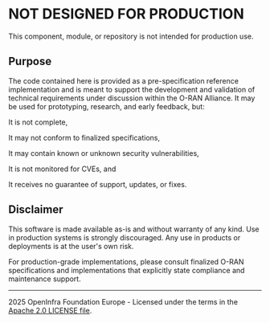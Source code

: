 # NOT DESIGNED FOR PRODUCTION

This component, module, or repository is not intended for production use.

## Purpose
The code contained here is provided as a pre-specification reference implementation and is meant to support the development and validation of technical requirements under discussion within the O-RAN Alliance. It may be used for prototyping, research, and early feedback, but:

It is not complete,

It may not conform to finalized specifications,

It may contain known or unknown security vulnerabilities,

It is not monitored for CVEs, and

It receives no guarantee of support, updates, or fixes.

## Disclaimer
This software is made available as-is and without warranty of any kind.
Use in production systems is strongly discouraged.
Any use in products or deployments is at the user's own risk.

For production-grade implementations, please consult finalized O-RAN specifications and implementations that explicitly state compliance and maintenance support.

---
2025 OpenInfra Foundation Europe - Licensed under the terms in the [Apache 2.0 LICENSE file](LICENSE.txt).